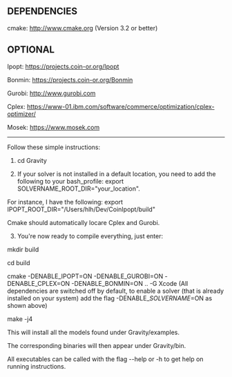DEPENDENCIES
-------
cmake: http://www.cmake.org (Version 3.2 or better)

OPTIONAL
-------

Ipopt: https://projects.coin-or.org/Ipopt

Bonmin: https://projects.coin-or.org/Bonmin

Gurobi: http://www.gurobi.com

Cplex: https://www-01.ibm.com/software/commerce/optimization/cplex-optimizer/

Mosek: https://www.mosek.com

-------

Follow these simple instructions:
1) cd Gravity

2) If your solver is not installed in a default location, you need to add the following to your bash_profile:
export SOLVERNAME_ROOT_DIR="your_location". 

For instance, I have the following: export IPOPT_ROOT_DIR="/Users/hlh/Dev/CoinIpopt/build"

Cmake should automatically locare Cplex and Gurobi.

3) You're now ready to compile everything, just enter:

mkdir build

cd build

cmake -DENABLE_IPOPT=ON -DENABLE_GUROBI=ON -DENABLE_CPLEX=ON -DENABLE_BONMIN=ON .. -G Xcode
(All dependencies are switched off by default, to enable a solver (that is already installed on your system) add the flag -DENABLE_$SOLVERNAME$=ON as shown above)

make -j4

This will install all the models found under Gravity/examples.

The corresponding binaries will then appear under Gravity/bin.

All executables can be called with the flag --help or -h to get help on running instructions.
